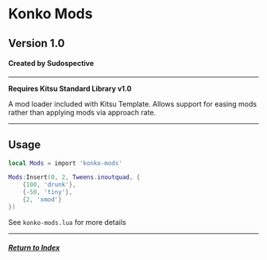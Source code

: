 # Konko Mods
## Version 1.0
#### Created by Sudospective

---
**Requires Kitsu Standard Library v1.0**

A mod loader included with Kitsu Template. Allows support for easing mods rather than applying mods via approach rate.

---
## Usage
```lua
local Mods = import 'konko-mods'

Mods:Insert(0, 2, Tweens.inoutquad, {
	{100, 'drunk'},
	{-50, 'tiny'},
	{2, 'xmod'}
})
```

See `konko-mods.lua` for more details

---
##### [Return to Index](../)